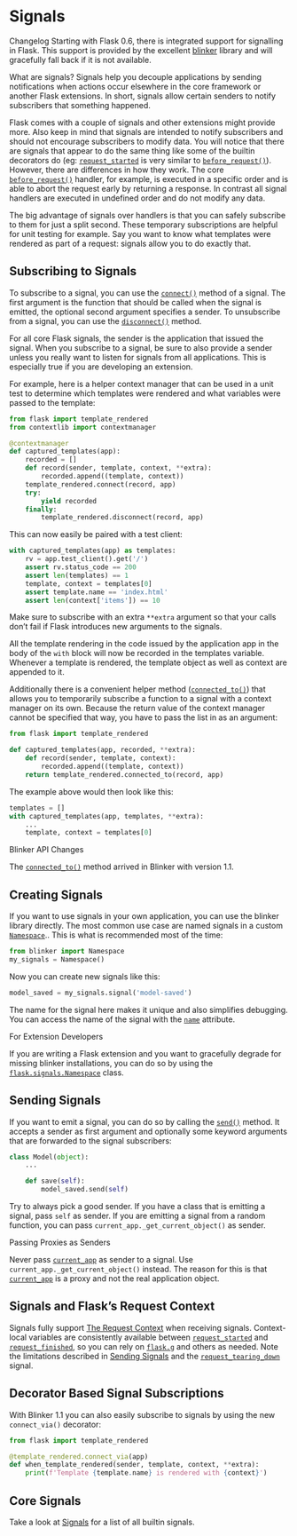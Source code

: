 
# Signals



Changelog
Starting with Flask 0.6, there is integrated support for signalling in
Flask. This support is provided by the excellent [blinker](https://pypi.org/project/blinker/) library and
will gracefully fall back if it is not available.


What are signals? Signals help you decouple applications by sending
notifications when actions occur elsewhere in the core framework or
another Flask extensions. In short, signals allow certain senders to
notify subscribers that something happened.


Flask comes with a couple of signals and other extensions might provide
more. Also keep in mind that signals are intended to notify subscribers
and should not encourage subscribers to modify data. You will notice that
there are signals that appear to do the same thing like some of the
builtin decorators do (eg: [`request_started`](https://flask.palletsprojects.com/../api/#flask.request_started "flask.request_started") is very similar
to [`before_request()`](https://flask.palletsprojects.com/../api/#flask.Flask.before_request "flask.Flask.before_request")). However, there are differences in
how they work. The core [`before_request()`](https://flask.palletsprojects.com/../api/#flask.Flask.before_request "flask.Flask.before_request") handler, for
example, is executed in a specific order and is able to abort the request
early by returning a response. In contrast all signal handlers are
executed in undefined order and do not modify any data.


The big advantage of signals over handlers is that you can safely
subscribe to them for just a split second. These temporary
subscriptions are helpful for unit testing for example. Say you want to
know what templates were rendered as part of a request: signals allow you
to do exactly that.



## Subscribing to Signals


To subscribe to a signal, you can use the
[`connect()`](https://blinker.readthedocs.io/en/stable/#blinker.base.Signal.connect "(in Blinker v1.5)") method of a signal. The first
argument is the function that should be called when the signal is emitted,
the optional second argument specifies a sender. To unsubscribe from a
signal, you can use the [`disconnect()`](https://blinker.readthedocs.io/en/stable/#blinker.base.Signal.disconnect "(in Blinker v1.5)") method.


For all core Flask signals, the sender is the application that issued the
signal. When you subscribe to a signal, be sure to also provide a sender
unless you really want to listen for signals from all applications. This is
especially true if you are developing an extension.


For example, here is a helper context manager that can be used in a unit test
to determine which templates were rendered and what variables were passed
to the template:



```python
from flask import template_rendered
from contextlib import contextmanager

@contextmanager
def captured_templates(app):
    recorded = []
    def record(sender, template, context, **extra):
        recorded.append((template, context))
    template_rendered.connect(record, app)
    try:
        yield recorded
    finally:
        template_rendered.disconnect(record, app)

```


This can now easily be paired with a test client:



```python
with captured_templates(app) as templates:
    rv = app.test_client().get('/')
    assert rv.status_code == 200
    assert len(templates) == 1
    template, context = templates[0]
    assert template.name == 'index.html'
    assert len(context['items']) == 10

```


Make sure to subscribe with an extra `**extra` argument so that your
calls don’t fail if Flask introduces new arguments to the signals.


All the template rendering in the code issued by the application app
in the body of the `with` block will now be recorded in the templates
variable. Whenever a template is rendered, the template object as well as
context are appended to it.


Additionally there is a convenient helper method
([`connected_to()`](https://blinker.readthedocs.io/en/stable/#blinker.base.Signal.connected_to "(in Blinker v1.5)")) that allows you to
temporarily subscribe a function to a signal with a context manager on
its own. Because the return value of the context manager cannot be
specified that way, you have to pass the list in as an argument:



```python
from flask import template_rendered

def captured_templates(app, recorded, **extra):
    def record(sender, template, context):
        recorded.append((template, context))
    return template_rendered.connected_to(record, app)

```


The example above would then look like this:



```python
templates = []
with captured_templates(app, templates, **extra):
    ...
    template, context = templates[0]

```



Blinker API Changes


The [`connected_to()`](https://blinker.readthedocs.io/en/stable/#blinker.base.Signal.connected_to "(in Blinker v1.5)") method arrived in Blinker
with version 1.1.





## Creating Signals


If you want to use signals in your own application, you can use the
blinker library directly. The most common use case are named signals in a
custom [`Namespace`](https://blinker.readthedocs.io/en/stable/#blinker.base.Namespace "(in Blinker v1.5)").. This is what is recommended
most of the time:



```python
from blinker import Namespace
my_signals = Namespace()

```


Now you can create new signals like this:



```python
model_saved = my_signals.signal('model-saved')

```


The name for the signal here makes it unique and also simplifies
debugging. You can access the name of the signal with the
[`name`](https://blinker.readthedocs.io/en/stable/#blinker.base.NamedSignal.name "(in Blinker v1.5)") attribute.



For Extension Developers


If you are writing a Flask extension and you want to gracefully degrade for
missing blinker installations, you can do so by using the
[`flask.signals.Namespace`](https://flask.palletsprojects.com/../api/#flask.signals.Namespace "flask.signals.Namespace") class.





## Sending Signals


If you want to emit a signal, you can do so by calling the
[`send()`](https://blinker.readthedocs.io/en/stable/#blinker.base.Signal.send "(in Blinker v1.5)") method. It accepts a sender as first
argument and optionally some keyword arguments that are forwarded to the
signal subscribers:



```python
class Model(object):
    ...

    def save(self):
        model_saved.send(self)

```


Try to always pick a good sender. If you have a class that is emitting a
signal, pass `self` as sender. If you are emitting a signal from a random
function, you can pass `current_app._get_current_object()` as sender.



Passing Proxies as Senders


Never pass [`current_app`](https://flask.palletsprojects.com/../api/#flask.current_app "flask.current_app") as sender to a signal. Use
`current_app._get_current_object()` instead. The reason for this is
that [`current_app`](https://flask.palletsprojects.com/../api/#flask.current_app "flask.current_app") is a proxy and not the real application
object.





## Signals and Flask’s Request Context


Signals fully support [The Request Context](https://flask.palletsprojects.com/../reqcontext/) when receiving signals.
Context-local variables are consistently available between
[`request_started`](https://flask.palletsprojects.com/../api/#flask.request_started "flask.request_started") and [`request_finished`](https://flask.palletsprojects.com/../api/#flask.request_finished "flask.request_finished"), so you can
rely on [`flask.g`](https://flask.palletsprojects.com/../api/#flask.g "flask.g") and others as needed. Note the limitations described
in [Sending Signals](https://flask.palletsprojects.com/#signals-sending) and the [`request_tearing_down`](https://flask.palletsprojects.com/../api/#flask.request_tearing_down "flask.request_tearing_down") signal.




## Decorator Based Signal Subscriptions


With Blinker 1.1 you can also easily subscribe to signals by using the new
`connect_via()` decorator:



```python
from flask import template_rendered

@template_rendered.connect_via(app)
def when_template_rendered(sender, template, context, **extra):
    print(f'Template {template.name} is rendered with {context}')

```




## Core Signals


Take a look at [Signals](https://flask.palletsprojects.com/../api/#core-signals-list) for a list of all builtin signals.







